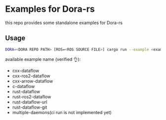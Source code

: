 # Examples for Dora-rs

this repo provides some standalone examples for Dora-rs

## Usage

```bash
DORA=<DORA REPO PATH> [ROS=<ROS SOURCE FILE>] cargo run --example <example-name> [--release]
```

available example name (verified :ok_hand:):
- cxx-dataflow
- cxx-ros2-dataflow
- cxx-arrow-dataflow
- c-dataflow
- rust-dataflow
- rust-ros2-dataflow
- rust-dataflow-url
- rust-dataflow-git
- multiple-daemons(ci run is not implemented yet)
